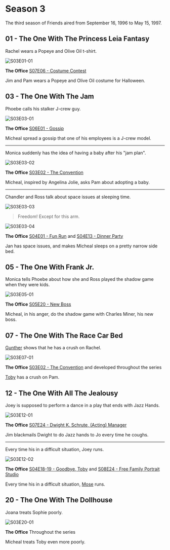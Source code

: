 # Season 3

The third season of Friends aired from September 16, 1996 to May 15, 1997.

## 01 - The One With The Princess Leia Fantasy

Rachel wears a Popeye and Olive Oil t-shirt.

![S03E01-01](./img/friends/S03E01-01.png)

**The Office** [S07E06 - Costume Contest](https://theoffice.fandom.com/wiki/Costume_Contest)

Jim and Pam wears a Popeye and Olive Oil costume for Halloween.

## 03 - The One With The Jam

Phoebe calls his stalker J-crew guy.

![S03E03-01](./img/friends/S03E03-01.png)

**The Office** [S06E01 - Gossip](https://theoffice.fandom.com/wiki/Gossip)

Micheal spread a gossip that one of his employees is a J-crew model.

---

Monica suddenly has the idea of having a baby after his "jam plan".

![S03E03-02](./img/friends/S03E03-02.png)

**The Office** [S03E02 - The Convention](https://theoffice.fandom.com/wiki/The_Convention)

Micheal, inspired by Angelina Jolie, asks Pam about adopting a baby.

---

Chandler and Ross talk about space issues at sleeping time.

![S03E03-03](./img/friends/S03E03-03.png)

> Freedom! Except for this arm.

![S03E03-04](./img/friends/S03E03-04.png)

**The Office** [S04E01 - Fun Run](https://theoffice.fandom.com/wiki/Fun_Run)
and [S04E13 - Dinner Party](https://theoffice.fandom.com/wiki/Dinner_Party)

Jan has space issues, and makes Micheal sleeps on a pretty narrow side bed.

## 05 - The One With Frank Jr.

Monica tells Phoebe about how she and Ross played the shadow game when they were kids.

![S03E05-01](./img/friends/S03E05-01.png)

**The Office** [S05E20 - New Boss](https://theoffice.fandom.com/wiki/New_Boss)

Micheal, in his anger, do the shadow game with Charles Miner, his new boss.

## 07 - The One With The Race Car Bed

[Gunther](https://friends.fandom.com/wiki/Gunther) shows that he has a crush on Rachel.

![S03E07-01](./img/friends/S03E07-01.png)

**The Office** [S03E02 - The Convention](https://theoffice.fandom.com/wiki/The_Convention)
and developed throughout the series

[Toby](https://theoffice.fandom.com/wiki/Toby_Flenderson) has a crush on Pam.

## 12 - The One With All The Jealousy

Joey is supposed to perform a dance in a play that ends with Jazz Hands.

![S03E12-01](./img/friends/S03E12-01.png)

**The Office** [S07E24 - Dwight K. Schrute, (Acting) Manager](https://theoffice.fandom.com/wiki/Dwight_K._Schrute%2C_(Acting)_Manager)

Jim blackmails Dwight to do Jazz hands to Jo every time he coughs.

---

Every time his in a difficult situation, Joey runs.

![S03E12-02](./img/friends/S03E12-02.png)

**The Office** [S04E18-19 - Goodbye, Toby](https://theoffice.fandom.com/wiki/Goodbye,_Toby)
and [S08E24 - Free Family Portrait Studio](https://theoffice.fandom.com/wiki/Free_Family_Portrait_Studio)

Every time his in a difficult situation,
[Mose](https://theoffice.fandom.com/wiki/Mose_Schrute) runs.

## 20 - The One With The Dollhouse

Joana treats Sophie poorly.

![S03E20-01](./img/friends/S03E20-01.png)

**The Office** Throughout the series

Micheal treats Toby even more poorly.
